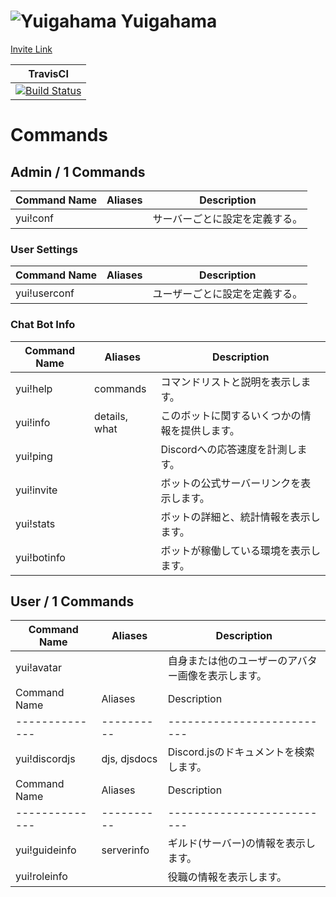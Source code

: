 # ![Yuigahama](https://cdn.discordapp.com/avatars/531097309748920371/36273411d75d79fad6839c54630187ec.png?size=32) Yuigahama
[Invite Link](https://discordapp.com/oauth2/authorize?client_id=531097309748920371&permissions=52224&scope=bot)

| TravisCI |
| :---: |
| [![Build Status](https://travis-ci.com/InkoHX/Yui.svg?branch=master)](https://travis-ci.com/InkoHX/Yui) |

# Commands

## Admin / 1 Commands
| Command Name | Aliases  | Description              |
|--------------|----------|--------------------------|
| yui!conf |  | サーバーごとに設定を定義する。 |

### User Settings
| Command Name | Aliases  | Description              |
|--------------|----------|--------------------------|
| yui!userconf |  | ユーザーごとに設定を定義する。 |

### Chat Bot Info
| Command Name | Aliases  | Description              |
|--------------|----------|--------------------------|
| yui!help | commands | コマンドリストと説明を表示します。 |
| yui!info | details, what | このボットに関するいくつかの情報を提供します。 |
| yui!ping |  | Discordへの応答速度を計測します。 |
| yui!invite |  | ボットの公式サーバーリンクを表示します。 |
| yui!stats |  | ボットの詳細と、統計情報を表示します。 |
| yui!botinfo |  | ボットが稼働している環境を表示します。 |

## User / 1 Commands
| Command Name | Aliases  | Description              |
|--------------|----------|--------------------------|
| yui!avatar |  | 自身または他のユーザーのアバター画像を表示します。 |
| Command Name | Aliases  | Description              |
|--------------|----------|--------------------------|
| yui!discordjs | djs, djsdocs | Discord.jsのドキュメントを検索します。 |
| Command Name | Aliases  | Description              |
|--------------|----------|--------------------------|
| yui!guideinfo | serverinfo | ギルド(サーバー)の情報を表示します。 |
| yui!roleinfo |  | 役職の情報を表示します。 |